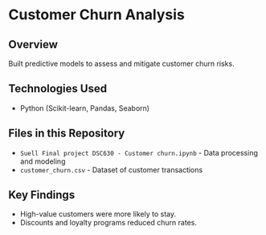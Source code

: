 # Customer Churn Analysis
## Overview
Built predictive models to assess and mitigate customer churn risks.

## Technologies Used
- Python (Scikit-learn, Pandas, Seaborn)

## Files in this Repository
- `Suell Final project DSC630 - Customer churn.ipynb` - Data processing and modeling
- `customer_churn.csv` - Dataset of customer transactions

## Key Findings
- High-value customers were more likely to stay.
- Discounts and loyalty programs reduced churn rates.
